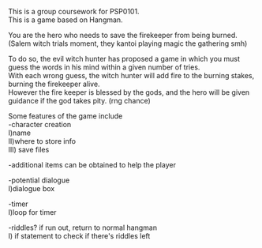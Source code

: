 This is a group coursework for PSP0101.<br>
This is a game based on Hangman.

You are the hero who needs to save the firekeeper from being burned. (Salem witch trials moment, they kantoi playing magic the gathering smh)

To do so, the evil witch hunter has proposed a game in which you must guess the words in his mind within a given number of tries. <br>
With each wrong guess, the witch hunter will add fire to the burning stakes, burning the firekeeper alive. <br>
However the fire keeper is blessed by the gods, and the hero will be given guidance if the god takes pity. (rng chance) <br>

Some features of the game include <br>
-character creation <br>
I)name <br>
II)where to store info <br>
III) save files <br>

-additional items can be obtained to help the player <br>

-potential dialogue <br>
I)dialogue box <br>

-timer<br>
I)loop for timer <br>

-riddles? if run out, return to normal hangman <br>
I) if statement to check if there's riddles left <br>

